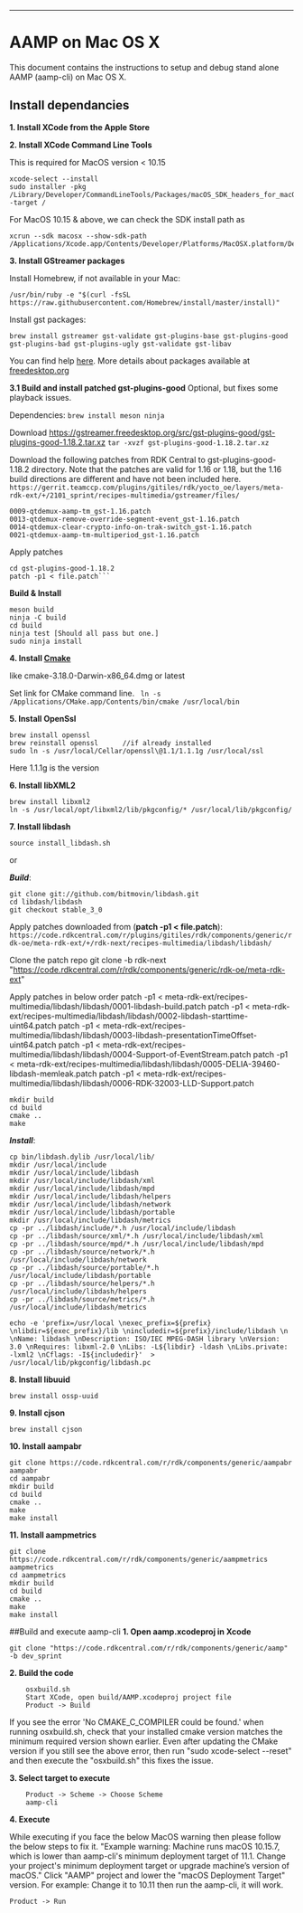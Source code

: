 ---

# AAMP on Mac OS X

This document contains the instructions to setup and debug stand alone AAMP (aamp-cli) on Mac OS X.

## Install dependancies

**1. Install XCode from the Apple Store**

**2. Install XCode Command Line Tools**

This is required for MacOS version < 10.15

```
xcode-select --install
sudo installer -pkg /Library/Developer/CommandLineTools/Packages/macOS_SDK_headers_for_macOS_<version>.pkg -target /
```

For MacOS 10.15 & above, we can check the SDK install path as
```
xcrun --sdk macosx --show-sdk-path
/Applications/Xcode.app/Contents/Developer/Platforms/MacOSX.platform/Developer/SDKs/MacOSX10.15.sdk
```

**3. Install GStreamer packages**

Install Homebrew, if not available in your Mac:
```
/usr/bin/ruby -e "$(curl -fsSL https://raw.githubusercontent.com/Homebrew/install/master/install)"
```

Install gst packages:
```
brew install gstreamer gst-validate gst-plugins-base gst-plugins-good gst-plugins-bad gst-plugins-ugly gst-validate gst-libav
```

You can find help [here](https://wesleyli.co/2016/10/running-gstreamer-on-mac-os-x).
More details about packages available at [freedesktop.org](https://gstreamer.freedesktop.org/documentation/installing/on-mac-osx.html)

**3.1 Build and install patched gst-plugins-good**
Optional, but fixes some playback issues.

Dependencies:
```brew install meson ninja```

Download https://gstreamer.freedesktop.org/src/gst-plugins-good/gst-plugins-good-1.18.2.tar.xz
```tar -xvzf gst-plugins-good-1.18.2.tar.xz```

Download the following patches  from RDK Central to gst-plugins-good-1.18.2 directory. Note that the patches are valid for 1.16 or 1.18, but the 1.16 build directions are different and have not been included here.
```https://gerrit.teamccp.com/plugins/gitiles/rdk/yocto_oe/layers/meta-rdk-ext/+/2101_sprint/recipes-multimedia/gstreamer/files/```
```
0009-qtdemux-aamp-tm_gst-1.16.patch
0013-qtdemux-remove-override-segment-event_gst-1.16.patch
0014-qtdemux-clear-crypto-info-on-trak-switch_gst-1.16.patch
0021-qtdemux-aamp-tm-multiperiod_gst-1.16.patch
```
Apply patches
```
cd gst-plugins-good-1.18.2
patch -p1 < file.patch```
```
**Build & Install**
```
meson build
ninja -C build
cd build
ninja test [Should all pass but one.]
sudo ninja install
```
**4. Install [Cmake](https://cmake.org/download/)**

like cmake-3.18.0-Darwin-x86_64.dmg or latest

Set link for CMake command line.
``` ln -s /Applications/CMake.app/Contents/bin/cmake /usr/local/bin```

**5. Install OpenSsl**

```
brew install openssl
brew reinstall openssl		//if already installed
sudo ln -s /usr/local/Cellar/openssl\@1.1/1.1.1g /usr/local/ssl
```
Here 1.1.1g is the version 

**6. Install libXML2**

```
brew install libxml2
ln -s /usr/local/opt/libxml2/lib/pkgconfig/* /usr/local/lib/pkgconfig/
```
**7. Install libdash**

```
source install_libdash.sh
```
or
	
***Build***:

```
git clone git://github.com/bitmovin/libdash.git
cd libdash/libdash
git checkout stable_3_0
```

Apply patches downloaded from (**patch -p1 < file.patch**):
```https://code.rdkcentral.com/r/plugins/gitiles/rdk/components/generic/rdk-oe/meta-rdk-ext/+/rdk-next/recipes-multimedia/libdash/libdash/```

Clone the patch repo
git clone -b rdk-next "https://code.rdkcentral.com/r/rdk/components/generic/rdk-oe/meta-rdk-ext"

Apply patches in below order
patch -p1 < meta-rdk-ext/recipes-multimedia/libdash/libdash/0001-libdash-build.patch
patch -p1 < meta-rdk-ext/recipes-multimedia/libdash/libdash/0002-libdash-starttime-uint64.patch
patch -p1 < meta-rdk-ext/recipes-multimedia/libdash/libdash/0003-libdash-presentationTimeOffset-uint64.patch
patch -p1 < meta-rdk-ext/recipes-multimedia/libdash/libdash/0004-Support-of-EventStream.patch
patch -p1 < meta-rdk-ext/recipes-multimedia/libdash/libdash/0005-DELIA-39460-libdash-memleak.patch
patch -p1 < meta-rdk-ext/recipes-multimedia/libdash/libdash/0006-RDK-32003-LLD-Support.patch

```
mkdir build
cd build
cmake ..
make
```

***Install***:

```
cp bin/libdash.dylib /usr/local/lib/
mkdir /usr/local/include
mkdir /usr/local/include/libdash
mkdir /usr/local/include/libdash/xml
mkdir /usr/local/include/libdash/mpd
mkdir /usr/local/include/libdash/helpers
mkdir /usr/local/include/libdash/network
mkdir /usr/local/include/libdash/portable
mkdir /usr/local/include/libdash/metrics
cp -pr ../libdash/include/*.h /usr/local/include/libdash
cp -pr ../libdash/source/xml/*.h /usr/local/include/libdash/xml
cp -pr ../libdash/source/mpd/*.h /usr/local/include/libdash/mpd
cp -pr ../libdash/source/network/*.h /usr/local/include/libdash/network
cp -pr ../libdash/source/portable/*.h /usr/local/include/libdash/portable
cp -pr ../libdash/source/helpers/*.h /usr/local/include/libdash/helpers
cp -pr ../libdash/source/metrics/*.h /usr/local/include/libdash/metrics

echo -e 'prefix=/usr/local \nexec_prefix=${prefix} \nlibdir=${exec_prefix}/lib \nincludedir=${prefix}/include/libdash \n \nName: libdash \nDescription: ISO/IEC MPEG-DASH library \nVersion: 3.0 \nRequires: libxml-2.0 \nLibs: -L${libdir} -ldash \nLibs.private: -lxml2 \nCflags: -I${includedir}'  > /usr/local/lib/pkgconfig/libdash.pc
```
**8. Install libuuid**

```
brew install ossp-uuid
```

**9. Install cjson**

```
brew install cjson
```

**10. Install aampabr**

```
git clone https://code.rdkcentral.com/r/rdk/components/generic/aampabr aampabr
cd aampabr
mkdir build
cd build
cmake ..
make
make install
```

**11. Install aampmetrics**

```
git clone https://code.rdkcentral.com/r/rdk/components/generic/aampmetrics aampmetrics
cd aampmetrics
mkdir build
cd build
cmake ..
make
make install
```

##Build and execute aamp-cli
**1. Open aamp.xcodeproj in Xcode**

```
git clone "https://code.rdkcentral.com/r/rdk/components/generic/aamp" -b dev_sprint
```

**2. Build the code**

```
	osxbuild.sh
	Start XCode, open build/AAMP.xcodeproj project file
	Product -> Build
```
If you see the error 'No CMAKE_C_COMPILER could be found.' when running osxbuild.sh, check that your installed cmake version matches the minimum required version shown earlier.
Even after updating the CMake version if you still see the above error, then run "sudo xcode-select --reset" and then execute the "osxbuild.sh" this fixes the issue.


**3. Select target to execute**

```
	Product -> Scheme -> Choose Scheme
	aamp-cli
```

**4. Execute**

While executing if you face the below MacOS warning then please follow the below steps to fix it.
"Example warning: Machine runs macOS 10.15.7, which is lower than aamp-cli's minimum deployment target of 11.1. Change your project's minimum deployment target or upgrade machine’s version of macOS."
Click "AAMP" project and lower the "macOS Deployment Target" version. For example: Change it to 10.11 then run the aamp-cli, it will work.


```
Product -> Run
```
